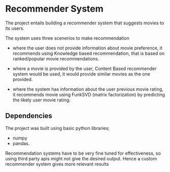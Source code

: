 # Recommender System

The project entails building a recommender system that suggests movies to its users.

The system uses three scenerios to make recommendation

 - where the user does not provide information about movie preference, it recommends using Knowledge based recommendation, that is based on ranked/popular movie recommendations.

- where a movie is provided by the user, Content Based recommender system would be used, it would provide similar movies as the one provided.

- where the system has information about the user previous movie rating, it recommends movie using FunkSVD (matrix factorization) by predicting the likely user movie rating.

## Dependencies
The project was built using basic python libraries; 
- numpy 
- pandas.

Recommendation systems have to be very fine tuned for effectiveness, so using third party apis might not give the desired output.
Hence a custom recommender system gives more relevant results
